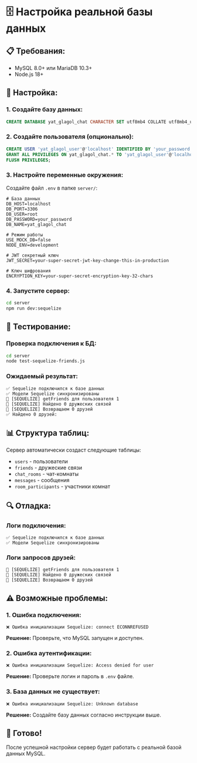 # 🗄️ Настройка реальной базы данных

## 📋 Требования:

- MySQL 8.0+ или MariaDB 10.3+
- Node.js 18+

## 🔧 Настройка:

### 1. Создайте базу данных:

```sql
CREATE DATABASE yat_glagol_chat CHARACTER SET utf8mb4 COLLATE utf8mb4_unicode_ci;
```

### 2. Создайте пользователя (опционально):

```sql
CREATE USER 'yat_glagol_user'@'localhost' IDENTIFIED BY 'your_password';
GRANT ALL PRIVILEGES ON yat_glagol_chat.* TO 'yat_glagol_user'@'localhost';
FLUSH PRIVILEGES;
```

### 3. Настройте переменные окружения:

Создайте файл `.env` в папке `server/`:

```env
# База данных
DB_HOST=localhost
DB_PORT=3306
DB_USER=root
DB_PASSWORD=your_password
DB_NAME=yat_glagol_chat

# Режим работы
USE_MOCK_DB=false
NODE_ENV=development

# JWT секретный ключ
JWT_SECRET=your-super-secret-jwt-key-change-this-in-production

# Ключ шифрования
ENCRYPTION_KEY=your-super-secret-encryption-key-32-chars
```

### 4. Запустите сервер:

```bash
cd server
npm run dev:sequelize
```

## 🧪 Тестирование:

### Проверка подключения к БД:

```bash
cd server
node test-sequelize-friends.js
```

### Ожидаемый результат:

```
✅ Sequelize подключился к базе данных
✅ Модели Sequelize синхронизированы
👥 [SEQUELIZE] getFriends для пользователя 1
👥 [SEQUELIZE] Найдено 0 дружеских связей
👥 [SEQUELIZE] Возвращаем 0 друзей
✅ Найдено 0 друзей:
```

## 📊 Структура таблиц:

Сервер автоматически создаст следующие таблицы:

- `users` - пользователи
- `friends` - дружеские связи
- `chat_rooms` - чат-комнаты
- `messages` - сообщения
- `room_participants` - участники комнат

## 🔍 Отладка:

### Логи подключения:

```
✅ Sequelize подключился к базе данных
✅ Модели Sequelize синхронизированы
```

### Логи запросов друзей:

```
👥 [SEQUELIZE] getFriends для пользователя 1
👥 [SEQUELIZE] Найдено 0 дружеских связей
👥 [SEQUELIZE] Возвращаем 0 друзей
```

## ⚠️ Возможные проблемы:

### 1. Ошибка подключения:

```
❌ Ошибка инициализации Sequelize: connect ECONNREFUSED
```

**Решение:** Проверьте, что MySQL запущен и доступен.

### 2. Ошибка аутентификации:

```
❌ Ошибка инициализации Sequelize: Access denied for user
```

**Решение:** Проверьте логин и пароль в `.env` файле.

### 3. База данных не существует:

```
❌ Ошибка инициализации Sequelize: Unknown database
```

**Решение:** Создайте базу данных согласно инструкции выше.

## 🚀 Готово!

После успешной настройки сервер будет работать с реальной базой данных MySQL.
